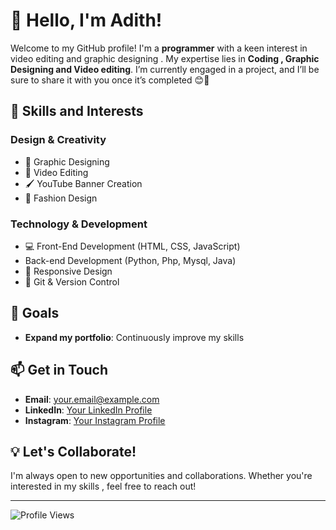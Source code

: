 # 👋 Hello, I'm Adith!

Welcome to my GitHub profile! I'm a **programmer** with a keen interest in video editing and graphic designing . My expertise lies in **Coding , Graphic Designing and Video editing**. I’m currently engaged in a project, and I’ll be sure to share it with you once it’s completed 😊🚀

## 🚀 Skills and Interests

### Design & Creativity
- 🎨 Graphic Designing
- 🎥 Video Editing
- 🖌️ YouTube Banner Creation
- 👗 Fashion Design

### Technology & Development
- 💻 Front-End Development (HTML, CSS, JavaScript)
- Back-end Development (Python, Php, Mysql, Java)
- 📱 Responsive Design
- 🔄 Git & Version Control

## 🌟 Goals
- **Expand my portfolio**: Continuously improve my skills

## 📫 Get in Touch
- **Email**: [your.email@example.com](mailto:your.email@example.com)
- **LinkedIn**: [Your LinkedIn Profile](https://www.linkedin.com/in/yourprofile)
- **Instagram**: [Your Instagram Profile](https://www.instagram.com/yourprofile)

## 💡 Let's Collaborate!
I'm always open to new opportunities and collaborations. Whether you're interested in my skills , feel free to reach out!

---

![Profile Views](https://komarev.com/ghpvc/?username=Adith-techie&style=flat-square)

